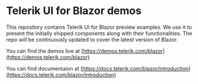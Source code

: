 # Telerik UI for Blazor demos

This repository contains Telerik UI for Blazor preview examples. We use it to present the initially shipped components along with their functionalities. The repo will be continuously updated to cover the latest version of Blazor.

You can find the demos live at [https://demos.telerik.com/blazor](https://demos.telerik.com/blazor)

You can find documentaion at [https://docs.telerik.com/blazor/introduction](https://docs.telerik.com/blazor/introduction)
